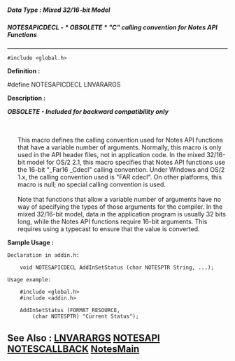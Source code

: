 ##### Data Type : Mixed 32/16-bit Model
##### NOTESAPICDECL - * OBSOLETE * "C" calling convention for Notes API Functions
---
```
#include <global.h>
```

**Definition :**

#define NOTESAPICDECL LNVARARGS

**Description :**

***OBSOLETE - Included for backward compatibility only***
<ul><br>
<br>
This macro defines the calling convention used for Notes API functions that have a variable number of arguments.  Normally, this macro is only used in the API header files, not in application code.  In the mixed 32/16-bit model for OS/2 2.1, this macro specifies that Notes API functions use the 16-bit &quot;_Far16 _Cdecl&quot; calling convention.  Under Windows and OS/2 1.x, the calling convention used is &quot;FAR cdecl&quot;.  On other platforms, this macro is null;  no special calling convention is used.<br>
<br>
Note that functions that allow a variable number of arguments have no way of specifying the types of those arguments for the compiler.  In the mixed 32/16-bit model, data in the application program is usually 32 bits long, while the Notes API functions require 16-bit arguments.  This requires using a typecast to ensure that the value is converted.</ul>



**Sample Usage :**
```
Declaration in addin.h:

    void NOTESAPICDECL AddInSetStatus (char NOTESPTR String, ...);

Usage example:

    #include <global.h>
    #include <addin.h>

    AddInSetStatus (FORMAT_RESOURCE,
        (char NOTESPTR) "Current Status");
```

**See Also :**
[LNVARARGS](/domino-c-api-docs/reference/Symb/LNVARARGS)
[NOTESAPI](/domino-c-api-docs/reference/Data/NOTESAPI)
[NOTESCALLBACK](/domino-c-api-docs/reference/Data/NOTESCALLBACK)
[NotesMain](/domino-c-api-docs/reference/Func/NotesMain)
---
